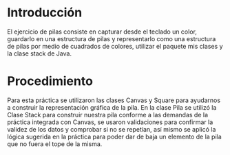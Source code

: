 <h1>Introducción</h1>
El ejercicio de pilas consiste en capturar desde el teclado un color, guardarlo en una estructura de pilas y representarlo como una estructura de pilas por medio de cuadrados de colores, utilizar el paquete mis clases y la clase stack de Java.
<h1>Procedimiento</h1>
Para esta práctica se utilizaron las clases Canvas y Square para ayudarnos a construir la representación gráfica de la pila. En la clase Pila se utilizó la Clase Stack para construir nuestra pila conforme a las demandas de la práctica integrada con Canvas, se usaron validaciones para confirmar la validez de los datos y comprobar si no se repetían, así mismo se aplicó la lógica sugerida en la práctica para poder dar de baja un elemento de la pila que no fuera el tope de la misma.
